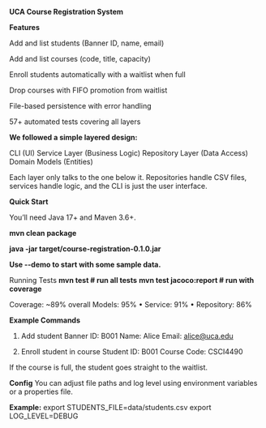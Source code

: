 **UCA Course Registration System**

**Features**

Add and list students (Banner ID, name, email)

Add and list courses (code, title, capacity)

Enroll students automatically with a waitlist when full

Drop courses with FIFO promotion from waitlist

File-based persistence with error handling

57+ automated tests covering all layers

**We followed a simple layered design:**

CLI (UI)
Service Layer (Business Logic)
Repository Layer (Data Access)
Domain Models (Entities)

Each layer only talks to the one below it.
Repositories handle CSV files, services handle logic, and the CLI is just the user interface.

**Quick Start**

You’ll need Java 17+ and Maven 3.6+.

**mvn clean package**

**java -jar target/course-registration-0.1.0.jar**

**Use --demo to start with some sample data.**


Running Tests
**mvn test          # run all tests**
**mvn test jacoco:report   # run with coverage**

Coverage: ~89% overall
Models: 95% • Service: 91% • Repository: 86%

**Example Commands**

1) Add student
Banner ID: B001
Name: Alice
Email: alice@uca.edu

3) Enroll student in course
Student ID: B001
Course Code: CSCI4490

If the course is full, the student goes straight to the waitlist.

**Config**
You can adjust file paths and log level using environment variables or a properties file.

**Example:**
export STUDENTS_FILE=data/students.csv
export LOG_LEVEL=DEBUG
